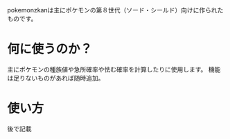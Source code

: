 pokemonzkanは主にポケモンの第８世代（ソード・シールド）向けに作られたものです。

# 何に使うのか？
主にポケモンの種族値や急所確率や怯む確率を計算したりに使用します。
機能は足りないものがあれば随時追加。

# 使い方
後で記載